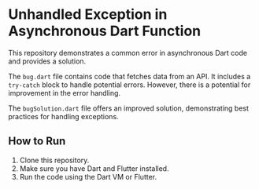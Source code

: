 # Unhandled Exception in Asynchronous Dart Function

This repository demonstrates a common error in asynchronous Dart code and provides a solution.

The `bug.dart` file contains code that fetches data from an API.  It includes a `try-catch` block to handle potential errors. However, there is a potential for improvement in the error handling.

The `bugSolution.dart` file offers an improved solution, demonstrating best practices for handling exceptions.

## How to Run

1. Clone this repository.
2. Make sure you have Dart and Flutter installed.
3. Run the code using the Dart VM or Flutter.